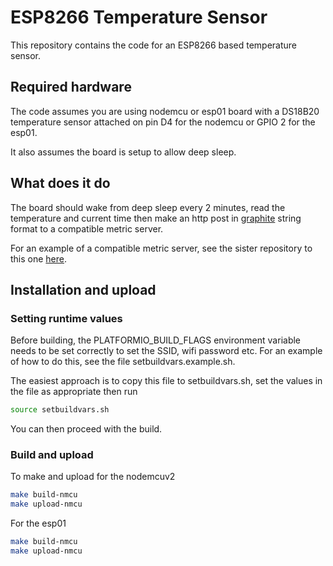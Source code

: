 # ESP8266 Temperature Sensor

This repository contains the code for an ESP8266 based temperature sensor.


## Required hardware

The code assumes you are using nodemcu or esp01 board with a DS18B20 temperature sensor attached on pin D4 for the nodemcu or GPIO 2 for the esp01. 

It also assumes the board is setup to allow deep sleep.
 
## What does it do

The board should wake from deep sleep every 2 minutes, read the temperature and current time then make an http post in [graphite](https://graphite.readthedocs.io/en/latest/feeding-carbon.html) string format to a compatible metric server.

For an example of a compatible metric server, see the sister repository to this one [here](https://github.com/graymanto/smarthome-data).


## Installation and upload
### Setting runtime values

Before building, the PLATFORMIO\_BUILD\_FLAGS environment variable needs to be set correctly to set the SSID, wifi password etc. For an example of how to do this, see the file setbuildvars.example.sh.

The easiest approach is to copy this file to setbuildvars.sh, set the values in the file as appropriate then run

```bash
source setbuildvars.sh
```

You can then proceed with the build.

### Build and upload

To make and upload for the nodemcuv2

```bash
make build-nmcu
make upload-nmcu
```

For the esp01

```bash
make build-nmcu
make upload-nmcu
```